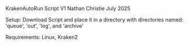 KrakenAutoRun Script V1
Nathan Christie
July 2025

Setup: Download Script and place it in a directory with directories named: 'queue', 'out', 'log', and 'archive'

Requirements: Linux, Kraken2
